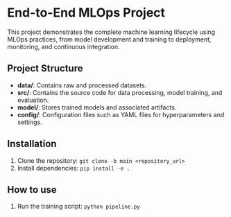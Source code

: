 # End-to-End MLOps Project

This project demonstrates the complete machine learning lifecycle using MLOps practices, from model development and training to deployment, monitoring, and continuous integration.

## Project Structure
- **data/**: Contains raw and processed datasets.
- **src/**: Contains the source code for data processing, model training, and evaluation.
- **model/**: Stores trained models and associated artifacts.
- **config/**: Configuration files such as YAML files for hyperparameters and settings.

## Installation
1. Clone the repository: `git clone -b main <repository_url>`
2. Install dependencies: `pip install -e .`

## How to use
1. Run the training script: `python pipeline.py`


